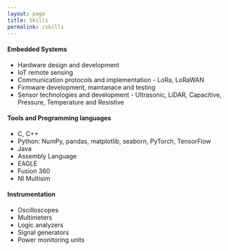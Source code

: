 ```yaml
---
layout: page
title: Skills
permalink: /skills
---
```


#### Embedded Systems
- Hardware design and development
- IoT remote sensing
- Communication protocols and implementation - LoRa, LoRaWAN
- Firmware development, maintanace and testing
- Sensor technologies and development - Ultrasonic, LiDAR, Capacitive, Pressure, Temperature and Resistive

#### Tools and Programming languages 

- C, C++
- Python: NumPy, pandas, matplotlib, seaborn, PyTorch, TensorFlow
- Java
- Assembly Language
- EAGLE 
- Fusion 360 
- NI Multisim 

#### Instrumentation 

- Oscilloscopes 
- Multimeters
- Logic analyzers
- Signal generators
- Power monitoring units
